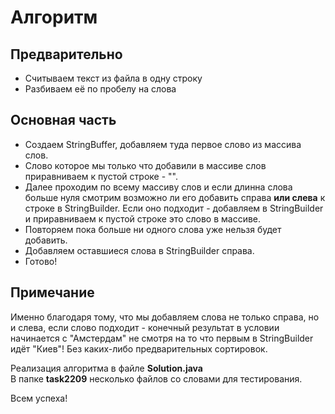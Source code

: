 # Алгоритм

## Предварительно

  * Считываем текст из файла в одну строку
  * Разбиваем её по пробелу на слова

## Основная часть

  * Создаем StringBuffer, добавляем туда первое слово из массива слов.
  * Слово которое мы только что добавили в массиве слов приравниваем к пустой строке - "".
  * Далее проходим по всему массиву слов и если длинна слова больше нуля смотрим возможно ли его добавить справа __или слева__ к строке в StringBuilder. Если оно подходит - добавляем в StringBuilder и приравниваем к пустой строке это слово в массиве.
  * Повторяем пока больше ни одного слова уже нельзя будет добавить.
  * Добавляем оставшиеся слова в StringBuilder справа.
  * Готово!

## Примечание

Именно благодаря тому, что мы добавляем слова не только справа, но и слева, если слово подходит - конечный результат в условии начинается с "Амстердам" не смотря на то что первым в StringBuilder идёт "Киев"! Без каких-либо предварительных сортировок.

Реализация алгоритма в файле __Solution.java__  
В папке __task2209__ несколько файлов со словами для тестирования.

Всем успеха!

